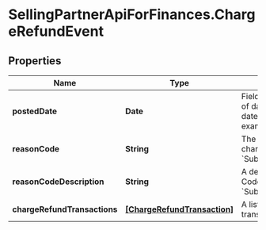 # SellingPartnerApiForFinances.ChargeRefundEvent

## Properties

Name | Type | Description | Notes
------------ | ------------- | ------------- | -------------
**postedDate** | **Date** | Fields with a schema type of date are in ISO 8601 date time format (for example GroupBeginDate). | [optional] 
**reasonCode** | **String** | The reason given for a charge refund.  Example: &#x60;SubscriptionFeeCorrection&#x60; | [optional] 
**reasonCodeDescription** | **String** | A description of the Reason Code.   Example: &#x60;SubscriptionFeeCorrection&#x60; | [optional] 
**chargeRefundTransactions** | [**[ChargeRefundTransaction]**](ChargeRefundTransaction.md) | A list of &#x60;ChargeRefund&#x60; transactions | [optional] 


